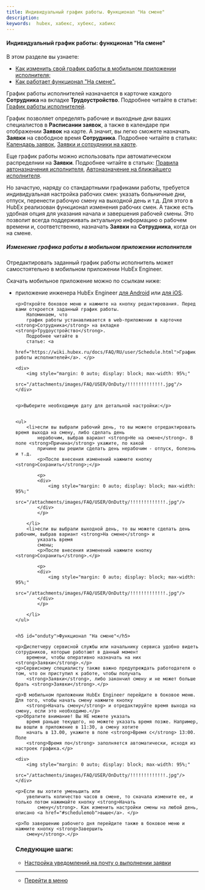 ```yaml
---
title: Индивидуальный график работы. Функционал "На смене"
description:
keywords:  hubex, хабекс, хубекс, хабикс
---
```



#### Индивидуальный график работы: функционал "На смене"
В этом разделе вы узнаете:
<html>
<meta charset="utf-8">
<ul>
    <!-- <li><a href="#scheduleweb">Как изменить график сотрудника в web-приложении;</a></li>-->
    <li><a href="#schedulemob">Как изменить свой график работы в мобильном приложении исполнителя;</a></li>
    <li><a href="#onduty">Как работает функционал "На смене".</a></li>
</ul>
</html>
<body>
<p>График работы исполнителей назначается в карточке каждого <strong>Сотрудника </strong>на вкладке <strong>Трудоустройство</strong>.
    Подробнее читайте в
    статье: <a
            href="https://wiki.hubex.ru/docs/FAQ/RU/user/Schedule.html">График работы исполнителей</a>.</p>
<p>График позволяет
    определять рабочие и выходные дни ваших специалистов в <strong>Расписании заявок</strong>, а также в календаре при
    отображении <strong>Заявок</strong>
    на карте. А значит,
    вы легко сможете назначать <strong>Заявки</strong> на свободное время <strong>Сотрудника</strong>. Подробнее читайте
    в
    статьях: <a
            href="https://wiki.hubex.ru/docs/FAQ/RU/user/Calendar.html">Календарь заявок</a>, <a
            href="https://wiki.hubex.ru/docs/FAQ/RU/user/TicketsOnMap.html">Заявки и сотрудники на карте</a>. </p>

<p>Еще график
    работы можно
    использовать при автоматическом распределнии на <strong>Заявки</strong>. Подробнее читайте в статьях: <a
            href="https://wiki.hubex.ru/docs/FAQ/RU/admin/RulesOfChoice.html">Правила автоназначения исполнителя</a>, <a
            href="https://wiki.hubex.ru/docs/FAQ/RU/user/RulesOfChoiceGEO.html">Автоназначение на ближайшего
        исполнителя</a>. </p>

<p>Но зачастую, наряду со стандартными графиками работы, требуется индивидуальная настройка рабочих смен: указать
    больничные дни, отпуск, перенести рабочую смену на выходной день и т.д. Для этого в HubEx реализован функционал
    изменения рабочих смен. А также есть удобная опция для указания начала и завершения рабочей смены. Это позволит
    всегда поддерживать актуальную информацию о рабочем времени и, соответственно, назначать <strong>Заявки</strong> на
    <strong>Сотрудника</strong>, когда
    он на смене. </p>

<!--Отредактировать смены можно как в web-приложении, так и в мобилньом приложении исполнителя. -->
<!--<h5 id="scheduleweb">Изменение графика работы в мобильном приложении исполнителя</h5>-->

<h5 id="schedulemob">Изменение графика работы в мобильном приложении исполнителя</h5>

<p>Отредактировать заданный график работы исполнитель может самостоятельно в мобильном приложении HubEx Engineer. </p>
<p>Скачать мобильное приложение можно по ссылкам ниже:</p>
<ul>
    <li>приложение инженера HubEx Engineer <a
            href="https://play.google.com/store/apps/details?id=ru.hubex.engineer">для Android</a> или <a
            href="https://apps.apple.com/ru/app/hubex-%D0%B4%D0%BB%D1%8F-%D1%81%D0%B5%D1%80%D0%B2%D0%B8%D1%81%D0%BD%D0%BE%D0%B9-%D1%81%D0%BB%D1%83%D0%B6%D0%B1%D1%8B/id1386688688">для
        iOS</a>.
    </li>

    <p>Откройте боковое меню и нажмите на кнопку редактирования. Перед вами откроется заданный график работы.
        Напоминаем, что
        график работы устанавливается в web-приложении в карточке <strong>Сотрудника</strong> на вкладке <strong>Трудоустройство</strong>.
        Подробнее читайте в
        статье: <a
                href="https://wiki.hubex.ru/docs/FAQ/RU/user/Schedule.html">График работы исполнителей</a>. </p>

    <div>
        <img style="margin: 0 auto; display: block; max-width: 95%;"
             src="/attachments/images/FAQ/USER/OnDuty/!!!!!!!!!!!!!.jpg"/>
    </div>


    <p>Выберите необходимую дату для детальной настройки:</p>


    <ul>
        <li>если вы выбрали рабочий день, то вы можете отредактировать время выхода на смену, либо сделать день
            нерабочим, выбрав вариант <strong>Не на смене</strong>. В поле <strong>Причина</strong> укажите, по какой
            причине вы решили сделать день нерабочим - отпуск, болезнь и т.д.
            <p>После внесения изменений нажмите кнопку <strong>Сохранить</strong>;</p>

            <p>
            <div>
                <img style="margin: 0 auto; display: block; max-width: 95%;"
                     src="/attachments/images/FAQ/USER/OnDutty/!!!!!!!!!!!!!.jpg"/>
            </div>
            </p>

        </li>
        <li>если вы выбрали выходной день, то вы можете сделать день рабочим, выбрав вариант <strong>На смене</strong> и
            указать время
            смены;
            <p>После внесения изменений нажмите кнопку <strong>Сохранить</strong>.</p>

            <p>
            <div>
                <img style="margin: 0 auto; display: block; max-width: 95%;"
                     src="/attachments/images/FAQ/USER/OnDutty/!!!!!!!!!!!!!.jpg"/>
            </div>
            </p>

        </li>
    </ul>


    <h5 id="onduty">Функционал "На смене"</h5>

    <p>Диспетчеру сервисной службы или начальнику сервиса удобно видеть сотрудников, которые работают в данный момент
        времени, чтобы оперативно назначать на них <strong>Заявки</strong>.</p>
    <p>Сервисному специалисту также важно предупреждать работодателя о том, что он приступил к работе, чтобы получать
        <strong>Заявки</strong>, либо закончил смену и не может больше брать <strong>Заявки</strong>.</p>

    <p>В мобильном приложении HubEx Engineer перейдите в боковое меню. Для того, чтобы начать смену нажмите кнопку
        <strong>Начать смену</strong> и отредактируйте время выхода на смену, если это необходимо.</p>
    <p>Обратите внимание! Вы НЕ можете указать
        время раньше текущего, но можете указать время позже. Например, вы вошли в приложение в 11:30, а смену хотите
        начать в 13.00, укажите в поле <strong>Время с</strong> 13:00. Поле
        <strong>Время по</strong> заполняется автоматически, исходя из настроек графика.</p>

    <div>
        <img style="margin: 0 auto; display: block; max-width: 95%;"
             src="/attachments/images/FAQ/USER/OnDutty/!!!!!!!!!!!!!.jpg"/>
    </div>

    <p>Если вы хотите уменьшить или
        увеличить количество часов в смене, то сначала измените ее, и только потом нажимайте кнопку <strong>Начать
            смену</strong>. Как изменить настройки смены на любой день, описано <a href="#schedulemob">выше</a>. </p>

    <p>По завершению рабочего дня перейдите также в боковое меню и нажмите кнопку <strong>Завершить
        смену</strong>.</p>

</body>

### Следующие шаги:
- [Настройка уведомлений на почту о выполнении заявки](./HowToManageNotifications.md)


___
- [Перейти в меню](http://wiki.hubex.ru)
